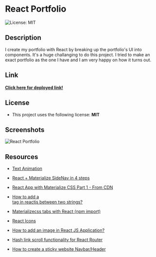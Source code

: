 # React Portfolio

![License: MIT](https://img.shields.io/badge/License-MIT-green.svg)

## Description

I create my portfolio with React by breaking up the portfolio's UI into components. It's a huge challanging to do this project. I tried to make an exact portfolio as the one I have and I am very happy on how it turns out.

## Link

#### [Click here for deployed link!]()

## License

- This project uses the following license: **MIT**

## Screenshots

![React Portfolio](./src/Assets/reactPortfolio.png)

## Resources

- [Text Animation](https://codepen.io/Tbgse/pen/dYaJyJ)

- [React + Materialize SideNav in 4 steps](https://medium.com/@hamza.el/react-materialize-sidenav-in-4-steps-7365f6176b09)

- [React App with Materialize CSS Part 1 - From CDN](https://www.youtube.com/watch?v=FR3cLra8DiE)

- [How to add a <br> tag in reactjs between two strings?](https://stackoverflow.com/questions/45935733/how-to-add-a-br-tag-in-reactjs-between-two-strings)

- [Materializecss tabs with React (npm import)](https://stackoverflow.com/questions/55069297/materializecss-tabs-are-not-working-with-react-npm-import)

- [React Icons](https://react-icons.github.io/)
- [How to add an image in React JS Application?](https://www.includehelp.com/react-js/how-to-add-an-image-in-react-js-application.aspx)
- [Hash link scroll functionality for React Router](https://reactjsexample.com/hash-link-scroll-functionality-for-react-router/)

- [How to create a sticky website Navbar/Header](https://getflywheel.com/layout/create-sticky-website-header-how-to/)
